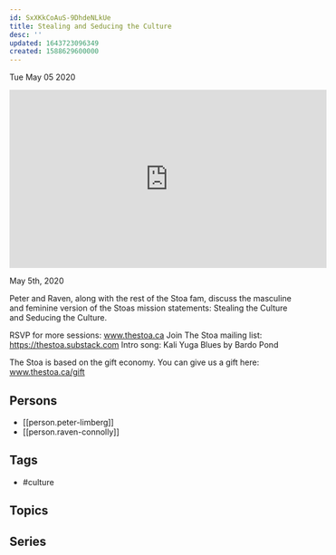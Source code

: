 ```yaml
---
id: SxXKkCoAuS-9DhdeNLkUe
title: Stealing and Seducing the Culture
desc: ''
updated: 1643723096349
created: 1588629600000
---
```





Tue May 05 2020

<iframe width="560" height="315" src="https://www.youtube.com/embed/nWSob6l8v-Y" title="Stealing and Seducing the Culture w/ Peter Limberg and Raven Connolly" frameborder="0" allow="accelerometer; autoplay; clipboard-write; encrypted-media; gyroscope; picture-in-picture" allowfullscreen ></iframe>

May 5th, 2020

Peter and Raven, along with the rest of the Stoa fam, discuss the masculine and feminine version of the Stoas mission statements: Stealing the Culture and Seducing the Culture.

RSVP for more sessions: www.thestoa.ca
Join The Stoa mailing list: https://thestoa.substack.com
Intro song: Kali Yuga Blues by Bardo Pond

The Stoa is based on the gift economy. You can give us a gift here: www.thestoa.ca/gift

## Persons

- [[person.peter-limberg]]
- [[person.raven-connolly]]

## Tags

- #culture

## Topics



## Series



